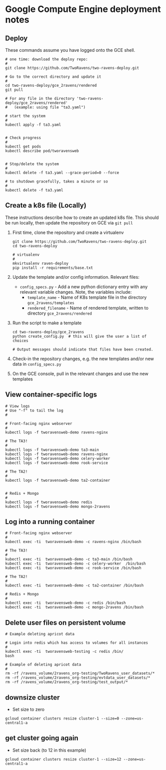 # Google Compute Engine deployment notes

## Deploy

These commands assume you have logged onto the GCE shell.

```
# one time: download the deploy repo:
#
git clone https://github.com/TwoRavens/two-ravens-deploy.git

# Go to the correct directory and update it
#
cd two-ravens-deploy/gce_2ravens/rendered
git pull

# For any file in the directory 'two-ravens-deploy/gce_2ravens/rendered'
#   (example: using file "ta3.yaml")

# start the system
#
kubectl apply -f ta3.yaml


# Check progress
#
kubectl get pods
kubectl describe pod/tworavensweb


# Stop/delete the system
#
kubectl delete -f ta3.yaml --grace-period=0 --force

# to shutdown gracefully, takes a minute or so
#
kubectl delete -f ta3.yaml

```


## Create a k8s file (Locally)

These instructions describe how to create an updated k8s file.
This should be run locally, then update the repository on GCE via `git pull`

1. First time, clone the repository and create a virtualenv
    ```
    git clone https://github.com/TwoRavens/two-ravens-deploy.git
    cd two-ravens-deploy

    # virtualenv
    #
    mkvirtualenv raven-deploy
    pip install -r requirements/base.txt
    ```
2. Update the template and/or config information.  Relevant files:

    - `config_specs.py` - Add a new python dictionary entry with any relevant variable changes.  Note, the variables include:
      - `template_name` - Name of K8s template file in the directory `gce_2ravens/templates`
      - `rendered_filename` - Name of rendered template, written to directory `gce_2ravens/rendered`

3. Run the script to make a template
    ```
    cd two-ravens-deploy/gce_2ravens
    python create_config.py  # this will give the user a list of choices

    # Output messages should indicate that files have been created.
    ```

4. Check-in the repository changes, e.g. the new templates and/or new data in `config_specs.py`

5. On the GCE console, pull in the relevant changes and use the new templates


## View container-specific logs

```
# View logs
# Use "-f" to tail the log
#

# Front-facing nginx webserver
#
kubectl logs -f tworavensweb-demo ravens-nginx

# The TA3!
#
kubectl logs -f tworavensweb-demo ta3-main
kubectl logs -f tworavensweb-demo ravens-nginx
kubectl logs -f tworavensweb-demo celery-worker
kubectl logs -f tworavensweb-demo rook-service

# The TA2!
#
kubectl logs -f tworavensweb-demo ta2-container


# Redis + Mongo
#
kubectl logs -f tworavensweb-demo redis
kubectl logs -f tworavensweb-demo mongo-2ravens

```

## Log into a running container

```
# Front-facing nginx webserver
#
kubectl exec -ti  tworavensweb-demo -c ravens-nginx /bin/bash

# The TA3!
#
kubectl exec -ti  tworavensweb-demo -c ta3-main /bin/bash
kubectl exec -ti  tworavensweb-demo -c celery-worker  /bin/bash
kubectl exec -ti  tworavensweb-demo -c rook-service /bin/bash

# The TA2!
#
kubectl exec -ti  tworavensweb-demo -c ta2-container /bin/bash

# Redis + Mongo
#
kubectl exec -ti  tworavensweb-demo -c redis /bin/bash
kubectl exec -ti  tworavensweb-demo -c mongo-2ravens /bin/bash

```

## Delete user files on persistent volume

```
# Example deleting apricot data

# Login into redis which has access to volumes for all instances
#
kubectl exec -ti  tworavensweb-testing -c redis /bin/
bash

# Example of deleting apricot data
#
rm -rf /ravens_volume/2ravens_org-testing/TwoRavens_user_datasets/*
rm -rf /ravens_volume/2ravens_org-testing/evtdata_user_datasets/*
rm -rf /ravens_volume/2ravens_org-testing/test_output/*

```

## downsize cluster

- Set size to zero

```
gcloud container clusters resize cluster-1 --size=0 --zone=us-central1-a
```

## get cluster going again

- Set size back (to 12 in this example)

```
gcloud container clusters resize cluster-1 --size=12 --zone=us-central1-a
```
